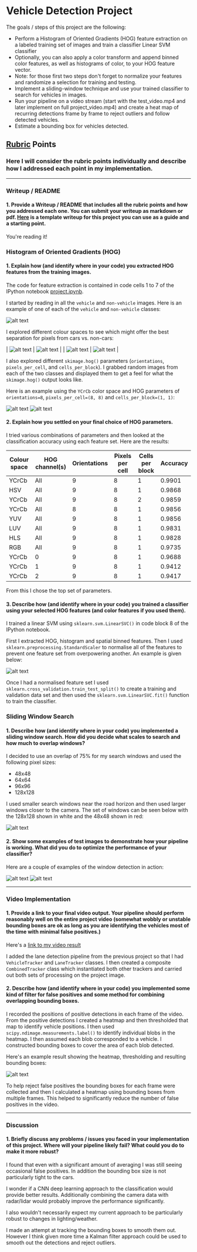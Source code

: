# Vehicle Detection Project

The goals / steps of this project are the following:

* Perform a Histogram of Oriented Gradients (HOG) feature extraction on a labeled training set of images and train a classifier Linear SVM classifier
* Optionally, you can also apply a color transform and append binned color features, as well as histograms of color, to your HOG feature vector. 
* Note: for those first two steps don't forget to normalize your features and randomize a selection for training and testing.
* Implement a sliding-window technique and use your trained classifier to search for vehicles in images.
* Run your pipeline on a video stream (start with the test_video.mp4 and later implement on full project_video.mp4) and create a heat map of recurring detections frame by frame to reject outliers and follow detected vehicles.
* Estimate a bounding box for vehicles detected.

[//]: # (Image References)
[image1]: ./output_images/example_images.png
[image10]: ./output_images/rgb_colour_space.png
[image11]: ./output_images/hls_colour_space.png
[image12]: ./output_images/hsv_colour_space.png
[image13]: ./output_images/ycrcb_colour_space.png
[image21]: ./output_images/hog_car.png
[image22]: ./output_images/hog_notcar.png
[image25]: ./output_images/scaled_features.png
[image30]: ./output_images/all_windows.png
[image31]: ./output_images/car_windows.png
[image32]: ./output_images/car_windows1.png
[image40]: ./output_images/heatmap.png

## [Rubric](https://review.udacity.com/#!/rubrics/513/view) Points
### Here I will consider the rubric points individually and describe how I addressed each point in my implementation.  

---

### Writeup / README

#### 1. Provide a Writeup / README that includes all the rubric points and how you addressed each one.  You can submit your writeup as markdown or pdf.  [Here](https://github.com/udacity/CarND-Vehicle-Detection/blob/master/writeup_template.md) is a template writeup for this project you can use as a guide and a starting point.  

You're reading it!

### Histogram of Oriented Gradients (HOG)

#### 1. Explain how (and identify where in your code) you extracted HOG features from the training images.

The code for feature extraction is contained in code cells 1 to 7 of the IPython notebook [project.ipynb](./project.ipynb).

I started by reading in all the `vehicle` and `non-vehicle` images. Here is an example of one of each of the `vehicle` and `non-vehicle` classes:

![alt text][image1]

I explored different colour spaces to see which might offer the best separation for pixels from cars vs. non-cars:

| ![alt text][image10] | ![alt text][image11] |
| ![alt text][image12] | ![alt text][image13] |

I also explored different `skimage.hog()` parameters (`orientations`, `pixels_per_cell`, and `cells_per_block`). I grabbed random images from each of the two classes and displayed them to get a feel for what the `skimage.hog()` output looks like.

Here is an example using the `YCrCb` color space and HOG parameters of `orientations=8`, `pixels_per_cell=(8, 8)` and `cells_per_block=(1, 1)`:

![alt text][image21]
![alt text][image22]

#### 2. Explain how you settled on your final choice of HOG parameters.

I tried various combinations of parameters and then looked at the classification accuracy using each feature set. Here are the results:

| Colour space | HOG channel(s) | Orientations | Pixels per cell | Cells per block | Accuracy |
| --- | --- | --- | --- | --- | --- |
| YCrCb | All | 9 | 8 | 1 | 0.9901 |
| HSV | All | 9 | 8 | 1 | 0.9868 |
| YCrCb | All | 9 | 8 | 2 | 0.9859 |
| YCrCb | All | 8 | 8 | 1 | 0.9856 |
| YUV | All | 9 | 8 | 1 | 0.9856 |
| LUV | All | 9 | 8 | 1 | 0.9831 |
| HLS | All | 9 | 8 | 1 | 0.9828 |
| RGB | All | 9 | 8 | 1 | 0.9735 |
| YCrCb | 0 | 9 | 8 | 1 | 0.9688 |
| YCrCb | 1 | 9 | 8 | 1 | 0.9412 |
| YCrCb | 2 | 9 | 8 | 1 | 0.9417 |

From this I chose the top set of parameters.

#### 3. Describe how (and identify where in your code) you trained a classifier using your selected HOG features (and color features if you used them).

I trained a linear SVM using `sklearn.svm.LinearSVC()` in code block 8 of the IPython notebook. 

First I extracted HOG, histogram and spatial binned features. Then I used `sklearn.preprocessing.StandardScaler` to normalise all of the features to prevent one feature set from overpowering another. An example is given below:

![alt text][image25]

Once I had a normalised feature set I used `sklearn.cross_validation.train_test_split()` to create  a training and validation data set and then used the `sklearn.svm.LinearSVC.fit()` function to train the classifier.

### Sliding Window Search

#### 1. Describe how (and identify where in your code) you implemented a sliding window search.  How did you decide what scales to search and how much to overlap windows?

I decided to use an overlap of 75% for my search windows and used the following pixel sizes:

* 48x48
* 64x64
* 96x96
* 128x128

I used smaller search windows near the road horizon and then used larger windows closer to the camera. The set of windows can be seen below with the 128x128 shown in white and the 48x48 shown in red:

![alt text][image30]

#### 2. Show some examples of test images to demonstrate how your pipeline is working.  What did you do to optimize the performance of your classifier?

Here are a couple of examples of the window detection in action: 

![alt text][image31]
![alt text][image32]

---

### Video Implementation

#### 1. Provide a link to your final video output.  Your pipeline should perform reasonably well on the entire project video (somewhat wobbly or unstable bounding boxes are ok as long as you are identifying the vehicles most of the time with minimal false positives.)

Here's a [link to my video result](./output_videos/project_output.mp4)

I added the lane detection pipeline from the previous project so that I had `VehicleTracker` and `LaneTracker` classes. I then created a composite `CombinedTracker` class which instantiated both other trackers and carried out both sets of processing on the project image.

#### 2. Describe how (and identify where in your code) you implemented some kind of filter for false positives and some method for combining overlapping bounding boxes.

I recorded the positions of positive detections in each frame of the video. From the positive detections I created a heatmap and then thresholded that map to identify vehicle positions.  I then used `scipy.ndimage.measurements.label()` to identify individual blobs in the heatmap. I then assumed each blob corresponded to a vehicle. I constructed bounding boxes to cover the area of each blob detected.

Here's an example result showing the heatmap, thresholding and resulting bounding boxes:

![alt text][image40]

To help reject false positives the bounding boxes for each frame were collected and then I calculated a heatmap using bounding boxes from multiple frames. This helped to significantly reduce the number of false positives in the video.

---

### Discussion

#### 1. Briefly discuss any problems / issues you faced in your implementation of this project.  Where will your pipeline likely fail?  What could you do to make it more robust?

I found that even with a significant amount of averaging I was still seeing occasional false positives. In addition the bounding box size is not particularly tight to the cars.

I wonder if a CNN deep learning approach to the classification would provide better results. Additionally combining the camera data with radar/lidar would probably improve the performance significantly.

I also wouldn't necessarily expect my current approach to be particularly robust to changes in lighting/weather.

I made an attempt at tracking the bounding boxes to smooth them out. However I think given more time a Kalman filter approach could be used to smooth out the detections and reject outliers.